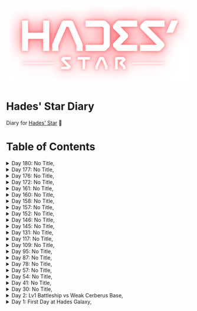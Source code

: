 <div align='center'>
  <img src='./assets/hades_logo.png' alt='logo'>
</div>

# Hades' Star Diary
Diary for [Hades' Star](https://store.steampowered.com/app/755800) :dizzy:

# Table of Contents
<details>
  <summary>
    Day 180: No Title,
  </summary>
  <a href="./articles/20201225.md target="_blank">To Article...</a>
</details>
<details>
  <summary>
    Day 177: No Title,
  </summary>
  <a href="./articles/20201222.md target="_blank">To Article...</a>
</details>
<details>
  <summary>
    Day 176: No Title,
  </summary>
  <a href="./articles/20201221.md target="_blank">To Article...</a>
</details>
<details>
  <summary>
    Day 172: No Title,
  </summary>
  <a href="./articles/20201217.md target="_blank">To Article...</a>
</details>
<details>
  <summary>
    Day 161: No Title,
  </summary>
  <a href="./articles/20201206.md target="_blank">To Article...</a>
</details>
<details>
  <summary>
    Day 160: No Title,
  </summary>
  <a href="./articles/20201205.md target="_blank">To Article...</a>
</details>
<details>
  <summary>
    Day 158: No Title,
  </summary>
  <a href="./articles/20201203.md target="_blank">To Article...</a>
</details>
<details>
  <summary>
    Day 157: No Title,
  </summary>
  <a href="./articles/20201202.md target="_blank">To Article...</a>
</details>
<details>
  <summary>
    Day 152: No Title,
  </summary>
  <a href="./articles/20201127.md target="_blank">To Article...</a>
</details>
<details>
  <summary>
    Day 146: No Title,
  </summary>
  <a href="./articles/20201121.md target="_blank">To Article...</a>
</details>
<details>
  <summary>
    Day 145: No Title,
  </summary>
  <a href="./articles/20201120.md target="_blank">To Article...</a>
</details>
<details>
  <summary>
    Day 131: No Title,
  </summary>
  <a href="./articles/20201106.md target="_blank">To Article...</a>
</details>
<details>
  <summary>
    Day 117: No Title,
  </summary>
  <a href="./articles/20201023.md target="_blank">To Article...</a>
</details>
<details>
  <summary>
    Day 109: No Title,
  </summary>
  <a href="./articles/20201015.md target="_blank">To Article...</a>
</details>
<details>
  <summary>
    Day 95: No Title,
  </summary>
  <a href="./articles/20201001.md target="_blank">To Article...</a>
</details>
<details>
  <summary>
    Day 87: No Title,
  </summary>
  <a href="./articles/20200923.md target="_blank">To Article...</a>
</details>
<details>
  <summary>
    Day 78: No Title,
  </summary>
  <a href="./articles/20200914.md target="_blank">To Article...</a>
</details>
<details>
  <summary>
    Day 57: No Title,
  </summary>
  <a href="./articles/20200824.md target="_blank">To Article...</a>
</details>
<details>
  <summary>
    Day 54: No Title,
  </summary>
  <a href="./articles/20200821.md target="_blank">To Article...</a>
</details>
<details>
  <summary>
    Day 41: No Title,
  </summary>
  <a href="./articles/20200808.md target="_blank">To Article...</a>
</details>
<details>
  <summary>
    Day 30: No Title,
  </summary>
  <a href="./articles/20200728.md target="_blank">To Article...</a>
</details>
<details>
  <summary>
    Day 2: Lv1 Battleship vs Weak Cerberus Base,
  </summary>
  <a href="./articles/20200630_Lv1_Battleship_vs_Weak_Cerberus_Base.md target="_blank">To Article...</a>
  <img src="./assets/20200630_Lv1_Battleship_vs_Weak_Cerberus_Base_01.jpg alt="preview">
  <img src="./assets/20200630_Lv1_Battleship_vs_Weak_Cerberus_Base_02.jpg alt="preview">
  <img src="./assets/20200630_Lv1_Battleship_vs_Weak_Cerberus_Base_03.jpg alt="preview">
</details>
<details>
  <summary>
    Day 1: First Day at Hades Galaxy,
  </summary>
  <a href="./articles/20200629_First_Day_at_Hades_Galaxy.md target="_blank">To Article...</a>
</details>
